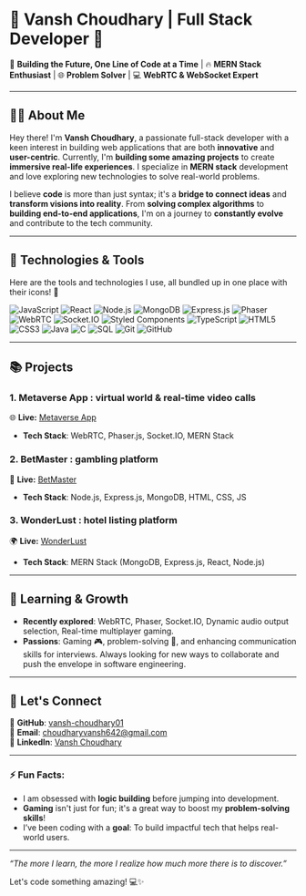 # 🌟 **Vansh Choudhary** | Full Stack Developer 🌟

🚀 **Building the Future, One Line of Code at a Time** | 🔥 **MERN Stack Enthusiast** | 🌐 **Problem Solver** | 💻 **WebRTC & WebSocket Expert** 

---

## 👨‍💻 **About Me**

Hey there! I'm **Vansh Choudhary**, a passionate full-stack developer with a keen interest in building web applications that are both **innovative** and **user-centric**. Currently, I'm **building some amazing projects** to create **immersive real-life experiences**. I specialize in **MERN stack** development and love exploring new technologies to solve real-world problems.

I believe **code** is more than just syntax; it's a **bridge to connect ideas** and **transform visions into reality**. From **solving complex algorithms** to **building end-to-end applications**, I'm on a journey to **constantly evolve** and contribute to the tech community.

---

## 💼 **Technologies & Tools**  
Here are the tools and technologies I use, all bundled up in one place with their icons! 🎨  

![JavaScript](https://img.shields.io/badge/JavaScript-yellow?style=for-the-badge&logo=javascript&logoColor=white) ![React](https://img.shields.io/badge/React-blue?style=for-the-badge&logo=react&logoColor=white) ![Node.js](https://img.shields.io/badge/Node.js-green?style=for-the-badge&logo=node.js&logoColor=white) ![MongoDB](https://img.shields.io/badge/MongoDB-47A248?style=for-the-badge&logo=mongodb&logoColor=white) ![Express.js](https://img.shields.io/badge/Express.js-black?style=for-the-badge&logo=express&logoColor=white) ![Phaser](https://img.shields.io/badge/Phaser-0064C7?style=for-the-badge&logo=phaser&logoColor=white) ![WebRTC](https://img.shields.io/badge/WebRTC-333?style=for-the-badge&logo=webrtc&logoColor=green) ![Socket.IO](https://img.shields.io/badge/Socket.IO-black?style=for-the-badge&logo=socket.io&logoColor=white) ![Styled Components](https://img.shields.io/badge/Styled_Components-DB7093?style=for-the-badge&logo=styled-components&logoColor=white) ![TypeScript](https://img.shields.io/badge/TypeScript-3178C6?style=for-the-badge&logo=typescript&logoColor=white) ![HTML5](https://img.shields.io/badge/HTML5-E34F26?style=for-the-badge&logo=html5&logoColor=white) ![CSS3](https://img.shields.io/badge/CSS3-1572B6?style=for-the-badge&logo=css3&logoColor=white) ![Java](https://img.shields.io/badge/Java-007396?style=for-the-badge&logo=java&logoColor=white) ![C](https://img.shields.io/badge/C-A8B9CC?style=for-the-badge&logo=c&logoColor=white) ![SQL](https://img.shields.io/badge/SQL-00758F?style=for-the-badge&logo=postgresql&logoColor=white) ![Git](https://img.shields.io/badge/Git-F05032?style=for-the-badge&logo=git&logoColor=white) ![GitHub](https://img.shields.io/badge/GitHub-181717?style=for-the-badge&logo=github&logoColor=white)

---

## 📚 **Projects**

### 1. **Metaverse App : virtual world & real-time video calls**  
🌐 **Live:** [Metaverse App](https://metaverse-app.onrender.com/)  
- **Tech Stack**: WebRTC, Phaser.js, Socket.IO, MERN Stack

### 2. **BetMaster : gambling platform**
🚀 **Live:** [BetMaster](https://coloro.onrender.com)  
- **Tech Stack**: Node.js, Express.js, MongoDB, HTML, CSS, JS

### 3. **WonderLust : hotel listing platform**  
🌍 **Live:** [WonderLust](https://wonderlust-j6xj.onrender.com)  
- **Tech Stack**: MERN Stack (MongoDB, Express.js, React, Node.js)
---

## 🧠 **Learning & Growth**

- **Recently explored**: WebRTC, Phaser, Socket.IO, Dynamic audio output selection, Real-time multiplayer gaming.
- **Passions**: Gaming 🎮, problem-solving 🧩, and enhancing communication skills for interviews. Always looking for new ways to collaborate and push the envelope in software engineering.

---

## 💬 **Let's Connect**

🔗 **GitHub**: [vansh-choudhary01](https://github.com/vansh-choudhary01)  
📧 **Email**: [choudharyvansh642@gmail.com](mailto:choudharyvansh642@gmail.com)  
📲 **LinkedIn**: [Vansh Choudhary](https://www.linkedin.com/in/vansh-choudhary-1816722aa/)

---

### ⚡ Fun Facts:

- I am obsessed with **logic building** before jumping into development.
- **Gaming** isn't just for fun; it's a great way to boost my **problem-solving skills**!
- I’ve been coding with a **goal**: To build impactful tech that helps real-world users.

---
_“The more I learn, the more I realize how much more there is to discover.”_
  
Let's code something amazing! 💻✨
